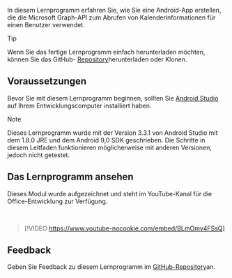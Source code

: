 <!-- markdownlint-disable MD002 MD041 -->

In diesem Lernprogramm erfahren Sie, wie Sie eine Android-App erstellen, die die Microsoft Graph-API zum Abrufen von Kalenderinformationen für einen Benutzer verwendet.

> [!TIP]
> Wenn Sie das fertige Lernprogramm einfach herunterladen möchten, können Sie das GitHub- [Repository](https://github.com/microsoftgraph/msgraph-training-android)herunterladen oder Klonen.

## <a name="prerequisites"></a>Voraussetzungen

Bevor Sie mit diesem Lernprogramm beginnen, sollten Sie [Android Studio](https://developer.android.com/studio/) auf Ihrem Entwicklungscomputer installiert haben.

> [!NOTE]
> Dieses Lernprogramm wurde mit der Version 3.3.1 von Android Studio mit dem 1.8.0 JRE und dem Android 9,0 SDK geschrieben. Die Schritte in diesem Leitfaden funktionieren möglicherweise mit anderen Versionen, jedoch nicht getestet.

## <a name="watch-the-tutorial"></a>Das Lernprogramm ansehen

Dieses Modul wurde aufgezeichnet und steht im YouTube-Kanal für die Office-Entwicklung zur Verfügung.

<!-- markdownlint-disable MD033 MD034 -->
<br/>

> [!VIDEO https://www.youtube-nocookie.com/embed/BLmOmv4FSsQ]
<!-- markdownlint-enable MD033 MD034 -->

## <a name="feedback"></a>Feedback

Geben Sie Feedback zu diesem Lernprogramm im [GitHub-Repository](https://github.com/microsoftgraph/msgraph-training-android)an.
